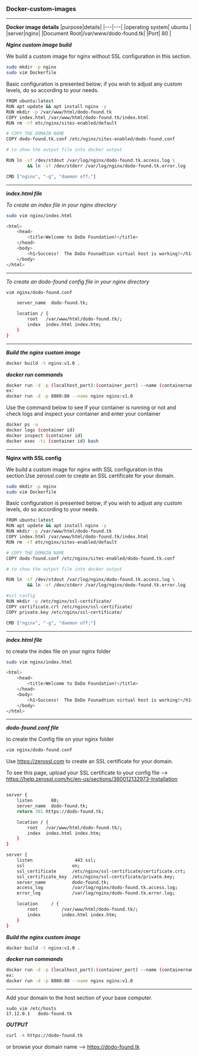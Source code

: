 ### Docker-custom-images
---
**Docker image details**
|purpose|details|
|---|---|
|operating system| ubuntu |
|server|nginx|
|Document Root|/var/www/dodo-found.tk|
|Port| 80 |

**_Nginx custom image build_**

We build a custom image for nginx without SSL configuration in this section.

```bash
sudo mkdir -p nginx 
sudo vim Dockerfile
```
Basic configuration is presented below; if you wish to adjust any custom levels, do so according to your needs.

```bash
FROM ubuntu:latest
RUN apt update && apt install nginx -y
RUN mkdir -p /var/www/html/dodo-found.tk
COPY index.html /var/www/html/dodo-found.tk/index.html
RUN rm -rf etc/nginx/sites-enabled/default

# COPY THE DOMAIN NAME
COPY dodo-found.tk.conf /etc/nginx/sites-enabled/dodo-found.conf

# to show the output file into docker output

RUN ln -sf /dev/stdout /var/log/nginx/dodo-found.tk.access.log \
        && ln -sf /dev/stderr /var/log/nginx/dodo-found.tk.error.log

CMD ["nginx", "-g", "daemon off;"]
```
---

**_index.html file_**

_To create an index file in your nginx directory_

```bash
sudo vim nginx/index.html
```

```bash
<html>
    <head>
        <title>Welcome to DoDo Foundation!</title>
    </head>
    <body>
        <h1>Success!  The DoDo Founadtion virtual host is working!</h1>
    </body>
</html>
```
---

_To create an dodo-found config file in your nginx directory_

```bash
vim nginx/dodo-found.conf
```

```bash
    server_name  dodo-found.tk;

    location / {
        root   /var/www/html/dodo-found.tk/;
        index  index.html index.htm;
    }
}
```
---

**_Build the nginx custom image_**
```bash
docker build -t nginx:v1.0 .
```

**_docker run commands_**

```bash
docker run -d -p (localhost_port):(container_port) --name (containername) (imagename)
ex:
docker run -d -p 8080:80 --name nginx nginx:v1.0
```

Use the command below to see if your container is running or not and check logs and inspect your container and enter your container

```bash
docker ps -a
docker logs (container id)
docker inspect (container id)
docker exec -ti (container id) bash
```
---

**Nginx with SSL config**

We build a custom image for nginx with SSL configuration in this section.Use zerossl.com to create an SSL certificate for your domain.

```bash
sudo mkdir -p nginx 
sudo vim Dockerfile
```

Basic configuration is presented below; if you wish to adjust any custom levels, do so according to your needs.

```bash
FROM ubuntu:latest
RUN apt update && apt install nginx -y
RUN mkdir -p /var/www/html/dodo-found.tk
COPY index.html /var/www/html/dodo-found.tk/index.html
RUN rm -rf etc/nginx/sites-enabled/default

# COPY THE DOMAIN NAME
COPY dodo-found.conf /etc/nginx/sites-enabled/dodo-found.tk.conf

# to show the output file into docker output

RUN ln -sf /dev/stdout /var/log/nginx/dodo-found.tk.access.log \
        && ln -sf /dev/stderr /var/log/nginx/dodo-found.tk.error.log

#ssl config
RUN mkdir -p /etc/nginx/ssl-certificate/
COPY certificate.crt /etc/nginx/ssl-certificate/
COPY private.key /etc/nginx/ssl-certificate/

CMD ["nginx", "-g", "daemon off;"]
```
---

**_index.html file_**

to create the index file on your nginx folder

```bash
sudo vim nginx/index.html
```

```bash
<html>
    <head>
        <title>Welcome to DoDo Foundation!</title>
    </head>
    <body>
        <h1>Success!  The DoDo Founadtion virtual host is working!</h1>
    </body>
</html>
```
---

**_dodo-found.conf file_**

to create the Config file on your nginx folder

```bash
vim nginx/dodo-found.conf
```

Use https://zerossl.com to create an SSL certificate for your domain.

To see this page, upload your SSL certificate to your config file —> https://help.zerossl.com/hc/en-us/sections/360012132973-Installation

```bash

server {
    listen       80;
    server_name  dodo-found.tk;
    return 301 https://dodo-found.tk;

    location / {
        root   /var/www/html/dodo-found.tk/;
        index  index.html index.htm;
    }
}

server {
    listen                443 ssl;
    ssl                  on;
    ssl_certificate      /etc/nginx/ssl-certificate/certificate.crt;
    ssl_certificate_key  /etc/nginx/ssl-certificate/private.key;
    server_name          dodo-found.tk;
    access_log           /var/log/nginx/dodo-found.tk.access.log;
    error_log            /var/log/nginx/dodo-found.tk.error.log;

    location     / {
        root         /var/www/html/dodo-found.tk/;
        index        index.html index.htm;
    }
}                                                                                                                                                    
```

**_Build the nginx custom image_**
```bash
docker build -t nginx:v1.0 .
```

**_docker run commands_**

```bash
docker run -d -p (localhost_port):(container_port) --name (containername) (imagename)
ex:
docker run -d -p 8080:80 --name nginx nginx:v1.0
```
---
Add your domain to the host section of your base computer.

```
sudo vim /etc/hosts
17.12.0.1   dodo-found.tk
```
**_OUTPUT_**

```bash
curl -k https://dodo-found.tk
```
or browse your domain name --> https://dodo-found.tk 





